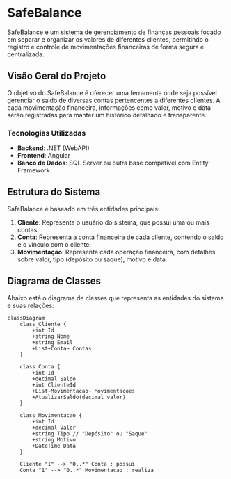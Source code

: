 # SafeBalance

SafeBalance é um sistema de gerenciamento de finanças pessoais focado em separar e organizar os valores de diferentes clientes, permitindo o registro e controle de movimentações financeiras de forma segura e centralizada.

## Visão Geral do Projeto

O objetivo do SafeBalance é oferecer uma ferramenta onde seja possível gerenciar o saldo de diversas contas pertencentes a diferentes clientes. A cada movimentação financeira, informações como valor, motivo e data serão registradas para manter um histórico detalhado e transparente.

### Tecnologias Utilizadas

- **Backend**: .NET (WebAPI)
- **Frontend**: Angular
- **Banco de Dados**: SQL Server ou outra base compatível com Entity Framework

## Estrutura do Sistema

SafeBalance é baseado em três entidades principais:
1. **Cliente**: Representa o usuário do sistema, que possui uma ou mais contas.
2. **Conta**: Representa a conta financeira de cada cliente, contendo o saldo e o vínculo com o cliente.
3. **Movimentação**: Representa cada operação financeira, com detalhes sobre valor, tipo (depósito ou saque), motivo e data.

## Diagrama de Classes

Abaixo está o diagrama de classes que representa as entidades do sistema e suas relações:

```mermaid
classDiagram
    class Cliente {
        +int Id
        +string Nome
        +string Email
        +List~Conta~ Contas
    }
    
    class Conta {
        +int Id
        +decimal Saldo
        +int ClienteId
        +List~Movimentacao~ Movimentacoes
        +AtualizarSaldo(decimal valor)
    }
    
    class Movimentacao {
        +int Id
        +decimal Valor
        +string Tipo // "Depósito" ou "Saque"
        +string Motivo
        +DateTime Data
    }
    
    Cliente "1" --> "0..*" Conta : possui
    Conta "1" --> "0..*" Movimentacao : realiza
